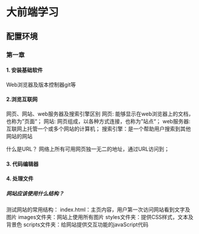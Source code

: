 # 大前端学习
## 配置环境
### 第一章
#### 1. 安装基础软件
Web浏览器及版本控制器git等

#### 2.浏览互联网
网页、网站、web服务器及搜索引擎区别
网页: 能够显示在web浏览器上的文档，也称为”页面“；
网站: 网页组成，以各种方式连接，也称为”站点“；
web服务器: 互联网上托管一个或多个网站的计算机；
搜索引擎：是一个帮助用户搜索到其他网站的网站

什么是URL？
网络上所有可用网页独一无二的地址，通过URL访问到；

#### 3. 代码编辑器

#### 4. 处理文件
##### 网站应该使用什么结构？
测试网站的常用结构：
index.html：主页内容，用户第一次访问网站看到文字及图片
images文件夹：网站上使用所有图片
styles文件夹：提供CSS样式，文本及背景色
scripts文件夹：给网站提供交互功能的javaScript代码